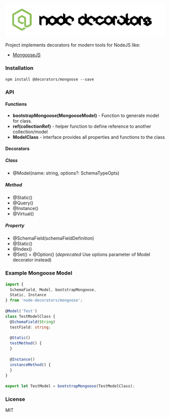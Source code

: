 ![Node Decorators](https://github.com/serhiisol/node-decorators/blob/master/decorators.png?raw=true)

Project implements decorators for modern tools for NodeJS like:
- [MongooseJS]

### Installation
```
npm install @decorators/mongoose --save
```

### API
#### Functions
* **bootstrapMongoose(MongooseModel)** - Function to generate model for class.
* **ref(collectionRef)** - helper function to define reference to another collection/model
* **ModelClass** - interface provides all properties and functions to the class

#### Decorators
##### Class
* @Model(name: string, options?: SchemaTypeOpts)

##### Method
* @Static()
* @Query()
* @Instance()
* @Virtual()

##### Property
* @SchemaField(schemaFieldDefinition)
* @Static()
* @Index()
* @Set() = @Option() (*deprecated* Use options parameter of Model decorator instead)

### Example Mongoose Model
```typescript
import {
  SchemaField, Model, bootstrapMongoose,
  Static, Instance
} from 'node-decorators/mongoose';

@Model('Test')
class TestModelClass {
  @SchemaField(String)
  testField: string;

  @Static()
  testMethod() {
  }

  @Instance()
  instanceMethod() {
  }
}

export let TestModel = bootstrapMongoose(TestModelClass);
```

### License
MIT

[MongooseJS]:http://mongoosejs.com
